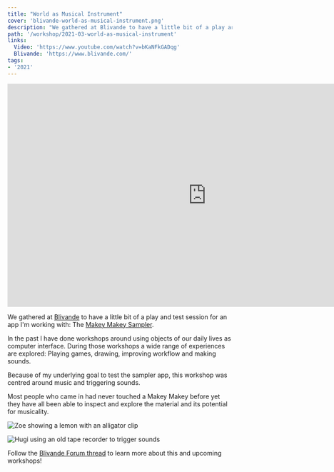 ```yaml
---
title: "World as Musical Instrument"
cover: 'blivande-world-as-musical-instrument.png'
description: "We gathered at Blivande to have a little bit of a play around music, tangible interface and triggering sounds."
path: '/workshop/2021-03-world-as-musical-instrument'
links:
  Video: 'https://www.youtube.com/watch?v=bKaNFkGADqg'
  Blivande: 'https://www.blivande.com/'
tags:
- '2021'
---
```


<iframe width="890" height="500" src="https://www.youtube-nocookie.com/embed/bKaNFkGADqg" title="YouTube video player" frameborder="0" allow="accelerometer; autoplay; clipboard-write; encrypted-media; gyroscope; picture-in-picture" allowfullscreen></iframe>

We gathered at [Blivande](http://www.blivande.com) to have a little bit of a play and test session for an app I'm working with: The [Makey Makey Sampler](https://makeymakey.com/sampler).

In the past I have done workshops around using objects of our daily lives as computer interface. During those workshops a wide range of experiences are explored: Playing games, drawing, improving workflow and making sounds.

Because of my underlying goal to test the sampler app, this workshop was centred around music and triggering sounds.

Most people who came in had never touched a Makey Makey before yet they have all been able to inspect and explore the material and its potential for musicality.

![Zoe showing a lemon with an alligator clip](./blivande-world-as-musical-instrument1.png)

![Hugi using an old tape recorder to trigger sounds](./blivande-world-as-musical-instrument3.png)

Follow the [Blivande Forum thread](https://forum.blivande.com/t/the-world-as-a-music-instrument-workshop/2048) to learn more about this and upcoming workshops!
